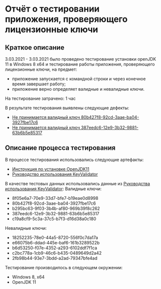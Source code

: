 # Отчёт о тестировании приложения, проверяющего лицензионные ключи #

## Краткое описание ##

3.03.2021 - 3.03.2021 было проведено тестирование установки openJDK 11 в Windows 8 x64 и тестирование работы приложения, проверяющего лицензионные ключи, на предмет:
- приложение запускается с командной строки и через конечное время завершает работу;
- приложение верно определяет валидные и невалидные ключи.

На тестирование затрачено: 1 час

В результате тестирования выявлены следующие дефекты:
- [Не принимается валидный ключ 80b427f8-92cd-3aae-ba04-3927fbe17c6](https://github.com/lifanova/javaqa-1/issues/1)
- [Не принимается валидный ключ 387eedc6-12e9-3b32-9881-63b6b5e85317](https://github.com/lifanova/javaqa-1/issues/2)

## Описание процесса тестирования ##

В процессе тестирования использовались следующие артефакты:
- [Инструкция по установке OpenJDK11](https://github.com/netology-code/javaqa-homeworks/blob/master/intro/openjdk11-manual.md)
- [Руководство использования KeyValidator](https://github.com/netology-code/javaqa-homeworks/blob/master/intro/user-manual.md)



В качестве тестовых данных использовались данные из
[Руководства использования KeyValidator](https://github.com/netology-code/javaqa-homeworks/blob/master/intro/user-manual.md):
    Валидные ключи:

- 8f05e6a7-70e9-33d7-bfe7-b19eae0d8998 
- 80b427f8-92cd-3aae-ba04-3927fbe17c6 
- b295bc63-9f03-3b4b-af80-969b39f8c262 
- 387eedc6-12e9-3b32-9881-63b6b5e85317 
- c19a8cf9-5c3a-37c5-b7f3-d16d38a0c180 

Невалидные ключи:

- 18252235-78e0-44a5-8720-556f0c7da17a 
- e66075b6-ddad-445e-baf6-161b3289522b 
- b6d53250-f07e-4352-a293-6102ddf7f1ca 
- c2bc778a-1cb9-46c6-b435-0489649d2a42 
- 2fb98b44-93e7-3bdd-a2ad-79347bfe4ad 

Тестирование производилось в следующем окружении:
- Windows 8, x64
- OpenJDK 11
